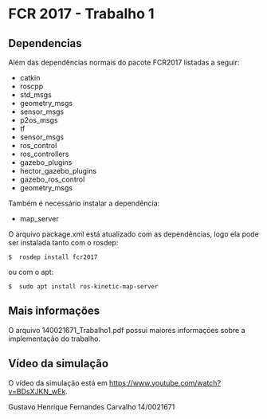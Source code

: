 FCR 2017 - Trabalho 1
================

Dependencias
-------------------
Além das dependências normais do pacote FCR2017 listadas a seguir:
* catkin
* roscpp
* std_msgs
* geometry_msgs
* sensor_msgs
* p2os_msgs
* tf
* sensor_msgs
* ros_control
* ros_controllers
* gazebo_plugins
* hector_gazebo_plugins
* gazebo_ros_control
* geometry_msgs

Também é necessário instalar a dependência:
* map_server

O arquivo package.xml está atualizado com as dependências, logo ela pode ser instalada tanto com o rosdep:

    $  rosdep install fcr2017

ou com o apt:

    $  sudo apt install ros-kinetic-map-server


Mais informações
-------------------
O arquivo 140021671_Trabalho1.pdf possui maiores informações sobre a implementação do trabalho.


Vídeo da simulação
-------------------
O vídeo da simulação está em https://www.youtube.com/watch?v=BDsXJKN_wEk.


Gustavo Henrique Fernandes Carvalho
14/0021671
